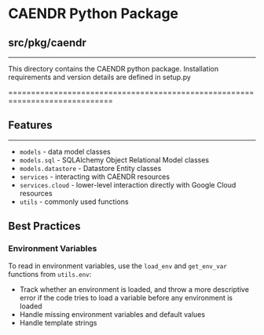 # CAENDR Python Package
## src/pkg/caendr
-------------------------------------------------------------------
This directory contains the CAENDR python package. Installation requirements and version details are defined in setup.py

=============================================================================

## Features
-------------------------------------------------------------------
- `models` - data model classes
- `models.sql` - SQLAlchemy Object Relational Model classes
- `models.datastore` - Datastore Entity classes
- `services` - interacting with CAENDR resources
- `services.cloud` - lower-level interaction directly with Google Cloud resources
- `utils` - commonly used functions


## Best Practices

### Environment Variables
To read in environment variables, use the `load_env` and `get_env_var` functions from `utils.env`:
- Track whether an environment is loaded, and throw a more descriptive error if the code tries to load a variable before any environment is loaded
- Handle missing environment variables and default values
- Handle template strings
